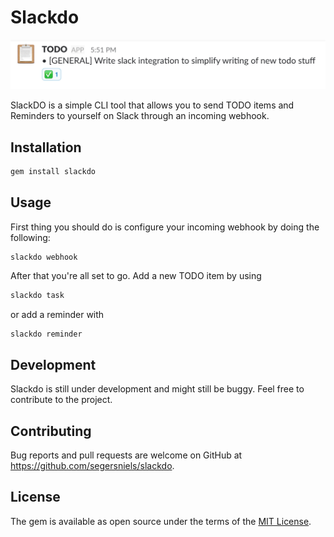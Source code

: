 # Slackdo
![example](img/task-example.png)

SlackDO is a simple CLI tool that allows you to send TODO items and Reminders to yourself on Slack through an incoming webhook.

## Installation

```ruby
gem install slackdo
```

## Usage

First thing you should do is configure your incoming webhook by doing the following:

```
slackdo webhook
```

After that you're all set to go.
Add a new TODO item by using

```ruby
slackdo task
```
or add a reminder with

```ruby
slackdo reminder
```

## Development

Slackdo is still under development and might still be buggy. Feel free to contribute to the project.

## Contributing

Bug reports and pull requests are welcome on GitHub at https://github.com/segersniels/slackdo.

## License

The gem is available as open source under the terms of the [MIT License](https://opensource.org/licenses/MIT).
